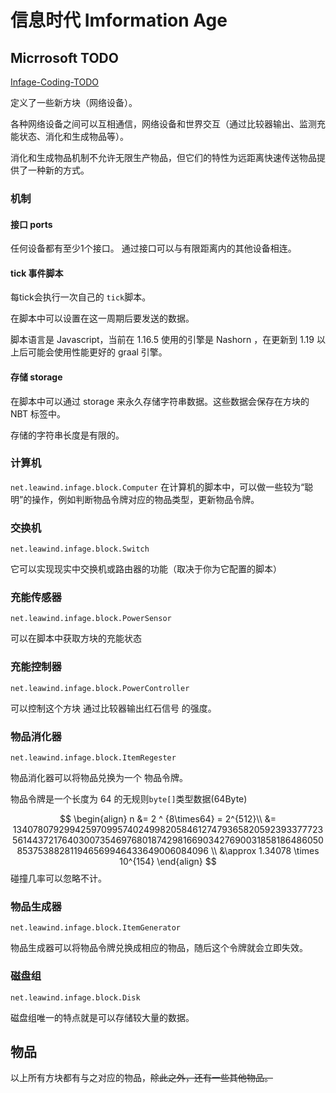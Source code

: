 # 信息时代 Imformation Age

## Micrrosoft TODO

[Infage-Coding-TODO](https://to-do.microsoft.com/sharing?InvitationToken=zx3BC6vPymMs1j5MUjTxywB1fx2pGZZ1jwyUpQ4o5-ycMuWgondLm8ObjXHobP5EA)



定义了一些新方块（网络设备）。

各种网络设备之间可以互相通信，网络设备和世界交互（通过比较器输出、监测充能状态、消化和生成物品等）。

消化和生成物品机制不允许无限生产物品，但它们的特性为远距离快速传送物品提供了一种新的方式。

### 机制

#### 接口 ports

任何设备都有至少1个接口。
通过接口可以与有限距离内的其他设备相连。

#### tick 事件脚本

每tick会执行一次自己的 `tick`脚本。

在脚本中可以设置在这一周期后要发送的数据。

脚本语言是 Javascript，当前在 1.16.5 使用的引擎是 Nashorn ，在更新到 1.19 以上后可能会使用性能更好的 graal 引擎。

#### 存储 storage

在脚本中可以通过 storage 来永久存储字符串数据。这些数据会保存在方块的 NBT 标签中。

存储的字符串长度是有限的。

### 计算机

`net.leawind.infage.block.Computer`
在计算机的脚本中，可以做一些较为“聪明”的操作，例如判断物品令牌对应的物品类型，更新物品令牌。

### 交换机

`net.leawind.infage.block.Switch`

它可以实现现实中交换机或路由器的功能（取决于你为它配置的脚本）

### 充能传感器

`net.leawind.infage.block.PowerSensor`

可以在脚本中获取方块的充能状态

###  充能控制器

`net.leawind.infage.block.PowerController`

可以控制这个方块 通过比较器输出红石信号 的强度。

### 物品消化器

`net.leawind.infage.block.ItemRegester`

物品消化器可以将物品兑换为一个 物品令牌。

物品令牌是一个长度为 64 的无规则`byte[]`类型数据(64Byte)

$$
\begin{align}
n &= 2 ^ {8\times64} = 2^{512}\\
&= 13407807929942597099574024998205846127479365820592393377723561443721764030073546976801874298166903427690031858186486050853753882811946569946433649006084096 \\
&\approx 1.34078 \times 10^{154}
\end{align}
$$
碰撞几率可以忽略不计。

### 物品生成器

`net.leawind.infage.block.ItemGenerator`

物品生成器可以将物品令牌兑换成相应的物品，随后这个令牌就会立即失效。

### 磁盘组

`net.leawind.infage.block.Disk`

磁盘组唯一的特点就是可以存储较大量的数据。

## 物品

以上所有方块都有与之对应的物品，<del>除此之外，还有一些其他物品。</del>

